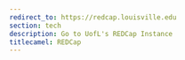 ```yaml
---
redirect_to: https://redcap.louisville.edu
section: tech
description: Go to UofL's REDCap Instance
titlecamel: REDCap
---
```

